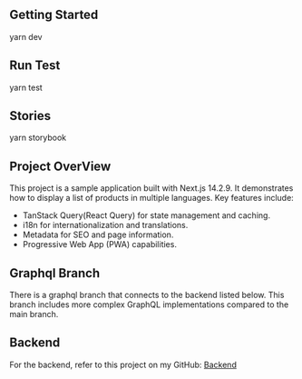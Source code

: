 ## Getting Started
yarn dev

## Run Test
yarn test

## Stories
yarn storybook

## Project OverView
This project is a sample application built with Next.js 14.2.9. It demonstrates how to display a list of products in multiple languages. Key features include:

- TanStack Query(React Query) for state management and caching.
- i18n for internationalization and translations.
- Metadata for SEO and page information.
- Progressive Web App (PWA) capabilities.

## Graphql Branch
There is a graphql branch that connects to the backend listed below. This branch includes more complex GraphQL implementations compared to the main branch.

## Backend
For the backend, refer to this project on my GitHub: [Backend](https://github.com/samank8121/next-graphql-server)
